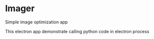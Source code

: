 # Imager

Simple image optimization app

This electron app demonstrate calling python code in electron process
